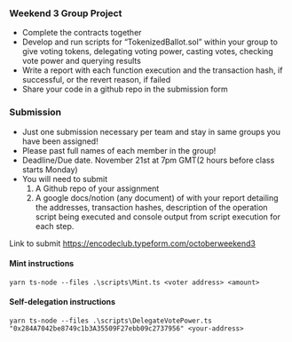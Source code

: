 ### Weekend 3 Group Project
- Complete the contracts together
- Develop and run scripts for “TokenizedBallot.sol” within your group to give voting tokens, delegating voting power, casting votes, checking vote power and querying results
- Write a report with each function execution and the transaction hash, if successful, or the revert reason, if failed
- Share your code in a github repo in the submission form

### Submission
- Just one submission necessary per team and stay in same groups you have been assigned!
- Please past full names of each member in the group!
- Deadline/Due date. November 21st at 7pm GMT(2 hours before class starts Monday)
- You will need to submit 
   1. A Github repo of your assignment
   2. A google docs/notion (any document) of with your report detailing the addresses, transaction hashes, description of the operation script being executed and console output from script execution for each step.

Link to submit
https://encodeclub.typeform.com/octoberweekend3

#### Mint instructions

`yarn ts-node --files .\scripts\Mint.ts <voter address> <amount>`

#### Self-delegation instructions

`yarn ts-node --files .\scripts\DelegateVotePower.ts "0x284A7042be8749c1b3A35509F27ebb09c2737956" <your-address>`
